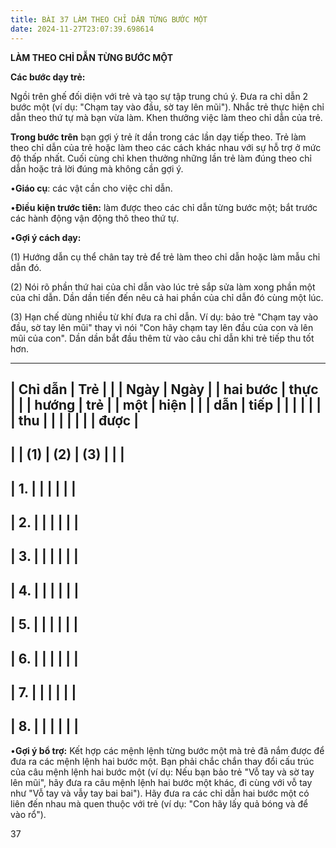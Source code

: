 ```yaml
---
title: BÀI 37 LÀM THEO CHỈ DẪN TỪNG BƯỚC MỘT
date: 2024-11-27T23:07:39.698614
---
```


**LÀM THEO CHỈ DẪN TỪNG BƯỚC MỘT**

**Các bước dạy trẻ:**

Ngồi trên ghế đối diện với trẻ và tạo sự tập trung chú ý. Đưa ra chỉ
dẫn 2 bước một (ví dụ: "Chạm tay vào đầu, sờ tay lên mũi"). Nhắc trẻ
thực hiện chỉ dẫn theo thứ tự mà bạn vừa làm. Khen thưởng việc làm
theo chỉ dẫn của trẻ.

**Trong bước trên** bạn gợi ý trẻ ít dần trong các lần dạy tiếp theo.
Trẻ làm theo chỉ dẫn của trẻ hoặc làm theo các cách khác nhau với sự
hỗ trợ ở mức độ thấp nhất. Cuối cùng chỉ khen thưởng những lần trẻ làm
đúng theo chỉ dẫn hoặc trả lời đúng mà không cần gợi ý.

•**Giáo cụ**: các vật cần cho việc chỉ dẫn.

•**Điều kiện trước tiên:** làm được theo các chỉ dẫn từng bước một;
bắt trước các hành động vận động thô theo thứ tự.

•**Gợi ý cách dạy:**

(1) Hướng dẫn cụ thể chân tay trẻ để trẻ làm theo chỉ dẫn hoặc làm
mẫu chỉ dẫn đó.

(2) Nói rõ phần thứ hai của chỉ dẫn vào lúc trẻ sắp sửa làm xong
phần một của chỉ dẫn. Dần dần tiến đến nêu cả hai phần của chỉ dẫn đó
cùng một lúc.

(3) Hạn chế dùng nhiều từ khí đưa ra chỉ dẫn. Ví dụ: bảo trẻ "Chạm
tay vào đầu, sờ tay lên mũi" thay vì nói "Con hãy chạm tay lên đầu của
con và lên mũi của con". Dần dần bắt đầu thêm từ vào câu chỉ dẫn khi
trẻ tiếp thu tốt hơn.

-------------------------------------------------------------------------
| **Chỉ dẫn | **Trẻ     |           |           | **Ngày    | **Ngày  |
| hai bước  | thực      |           |           | hướng     | trẻ     |
| một**     | hiện**    |           |           | dẫn**     | tiếp    |
|           |           |           |           |           | thu     |
|           |           |           |           |           | được**  |
-------------------------------------------------------------------------
|           | **(1)**   | **(2)**   | **(3)**   |           |           |
-------------------------------------------------------------------------
| 1.     |           |           |           |           |           |
-------------------------------------------------------------------------
| 2.     |           |           |           |           |           |
-------------------------------------------------------------------------
| 3.     |           |           |           |           |           |
-------------------------------------------------------------------------
| 4.     |           |           |           |           |           |
-------------------------------------------------------------------------
| 5.     |           |           |           |           |           |
-------------------------------------------------------------------------
| 6.     |           |           |           |           |           |
-------------------------------------------------------------------------
| 7.     |           |           |           |           |           |
-------------------------------------------------------------------------
| 8.     |           |           |           |           |           |
-------------------------------------------------------------------------

•**Gợi ý bổ trợ:** Kết hợp các mệnh lệnh từng bước một mà trẻ đã nắm
được để đưa ra các mệnh lệnh hai bước một. Bạn phải chắc chắn thay đổi
cấu trúc của câu mệnh lệnh hai bước một (ví dụ: Nếu bạn bảo trẻ "Vỗ
tay và sờ tay lên mũi", hãy đưa ra câu mệnh lệnh hai bước một khác, đi
cùng với vỗ tay như "Vỗ tay và vẫy tay bai bai"). Hãy đưa ra các chỉ
dẫn hai bước một có liên đến nhau mà quen thuộc với trẻ (ví dụ: "Con
hãy lấy quả bóng và để vào rổ").

37

